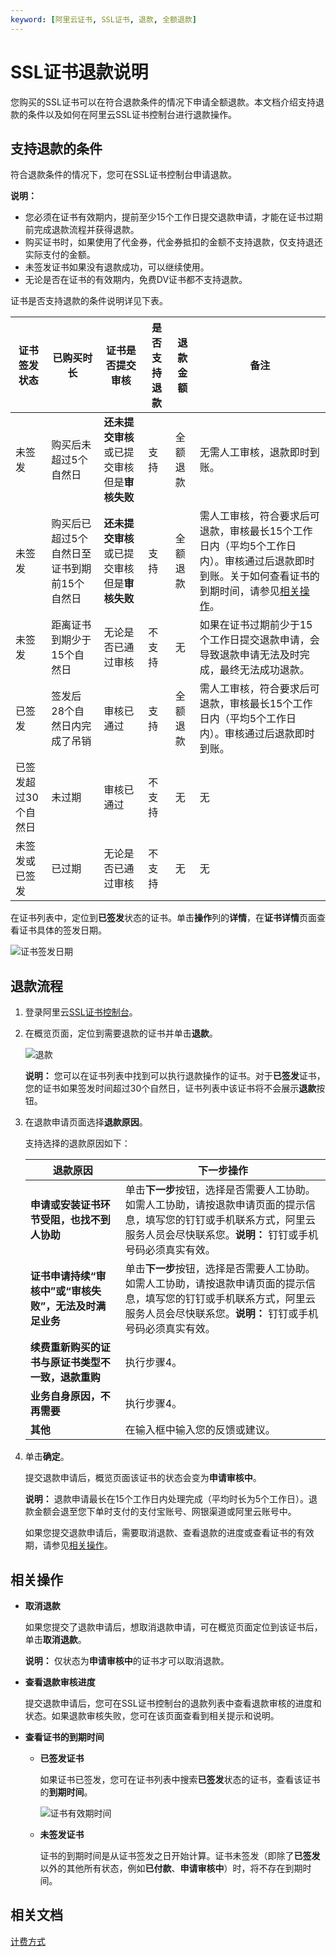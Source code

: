 ```yaml
---
keyword: [阿里云证书, SSL证书, 退款, 全额退款]
---
```


# SSL证书退款说明

您购买的SSL证书可以在符合退款条件的情况下申请全额退款。本文档介绍支持退款的条件以及如何在阿里云SSL证书控制台进行退款操作。

## 支持退款的条件

符合退款条件的情况下，您可在SSL证书控制台申请退款。

**说明：**

-   您必须在证书有效期内，提前至少15个工作日提交退款申请，才能在证书过期前完成退款流程并获得退款。
-   购买证书时，如果使用了代金券，代金券抵扣的金额不支持退款，仅支持退还实际支付的金额。
-   未签发证书如果没有退款成功，可以继续使用。
-   无论是否在证书的有效期内，免费DV证书都不支持退款。

证书是否支持退款的条件说明详见下表。

|证书签发状态|已购买时长|证书是否提交审核|是否支持退款|退款金额|备注|
|------|-----|--------|------|----|--|
|未签发|购买后未超过5个自然日|**还未提交审核**或已提交审核但是**审核失败**|支持|全额退款|无需人工审核，退款即时到账。|
|未签发|购买后已超过5个自然日至证书到期前15个自然日|**还未提交审核**或已提交审核但是**审核失败**|支持|全额退款|需人工审核，符合要求后可退款，审核最长15个工作日内（平均5个工作日内）。审核通过后退款即时到账。关于如何查看证书的到期时间，请参见[相关操作](#section_tgl_wo3_23d)。|
|未签发|距离证书到期少于15个自然日|无论是否已通过审核|不支持|无|如果在证书过期前少于15个工作日提交退款申请，会导致退款申请无法及时完成，最终无法成功退款。|
|已签发|签发后28个自然日内完成了吊销|审核已通过|支持|全额退款|需人工审核，符合要求后可退款，审核最长15个工作日内（平均5个工作日内）。审核通过后退款即时到账。|
|已签发超过30个自然日|未过期|审核已通过|不支持|无|无|
|未签发或已签发|已过期|无论是否已通过审核|不支持|无|无|

在证书列表中，定位到**已签发**状态的证书。单击**操作**列的**详情**，在**证书详情**页面查看证书具体的签发日期。

![证书签发日期](https://static-aliyun-doc.oss-accelerate.aliyuncs.com/assets/img/zh-CN/8274019951/p136003.png)

## 退款流程

1.  登录阿里云[SSL证书控制台](https://yundunnext.console.aliyun.com/?p=cas)。

2.  在概览页面，定位到需要退款的证书并单击**退款**。

    ![退款](https://static-aliyun-doc.oss-accelerate.aliyuncs.com/assets/img/zh-CN/8274019951/p149195.png)

    **说明：** 您可以在证书列表中找到可以执行退款操作的证书。对于**已签发**证书，您的证书如果签发时间超过30个自然日，证书列表中该证书将不会展示**退款**按钮。

3.  在退款申请页面选择**退款原因**。

    支持选择的退款原因如下：

    |退款原因|下一步操作|
    |----|-----|
    |**申请或安装证书环节受阻，也找不到人协助**|单击**下一步**按钮，选择是否需要人工协助。如需人工协助，请按退款申请页面的提示信息，填写您的钉钉或手机联系方式，阿里云服务人员会尽快联系您。**说明：** 钉钉或手机号码必须真实有效。 |
    |**证书申请持续“审核中”或“审核失败”，无法及时满足业务**|单击**下一步**按钮，选择是否需要人工协助。如需人工协助，请按退款申请页面的提示信息，填写您的钉钉或手机联系方式，阿里云服务人员会尽快联系您。**说明：** 钉钉或手机号码必须真实有效。 |
    |**续费重新购买的证书与原证书类型不一致，退款重购**|执行步骤4。|
    |**业务自身原因，不再需要**|执行步骤4。|
    |**其他**|在输入框中输入您的反馈或建议。|

4.  单击**确定**。

    提交退款申请后，概览页面该证书的状态会变为**申请审核中**。

    **说明：** 退款申请最长在15个工作日内处理完成（平均时长为5个工作日）。退款金额会退至您下单时支付的支付宝账号、网银渠道或阿里云账号中。

    如果您提交退款申请后，需要取消退款、查看退款的进度或查看证书的有效期，请参见[相关操作](#section_tgl_wo3_23d)。


## 相关操作

-   **取消退款**

    如果您提交了退款申请后，想取消退款申请，可在概览页面定位到该证书后，单击**取消退款**。

    **说明：** 仅状态为**申请审核中**的证书才可以取消退款。

-   **查看退款审核进度**

    提交退款申请后，您可在SSL证书控制台的退款列表中查看退款审核的进度和状态。如果退款审核失败，您可在该页面查看到相关提示和说明。

-   **查看证书的到期时间**
    -   **已签发证书**

        如果证书已签发，您可在证书列表中搜索**已签发**状态的证书，查看该证书的**到期时间**。

        ![证书有效期时间](https://static-aliyun-doc.oss-accelerate.aliyuncs.com/assets/img/zh-CN/9274019951/p101277.png)

    -   **未签发证书**

        证书的到期时间是从证书签发之日开始计算。证书未签发（即除了**已签发**以外的其他所有状态，例如**已付款**、**申请审核中**）时，将不存在到期时间。


## 相关文档

[计费方式](/intl.zh-CN/产品定价/计费方式.md)

